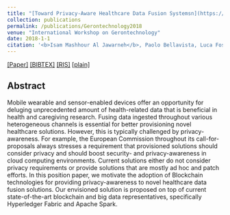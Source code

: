 ```yaml
---
title: "[Toward Privacy-Aware Healthcare Data Fusion Systemsn](https://link.springer.com/chapter/10.1007/978-3-030-16028-9_3)"
collection: publications
permalink: /publications/Gerontechnology2018
venue: "International Workshop on Gerontechnology"
date: 2018-1-1
citation: '<b>Isam Mashhour Al Jawarneh</b>, Paolo Bellavista, Luca Foschini, Rebecca Montanari, Javier Berrocal, Juan M Murillo'
---
```

[[Paper]](https://dspace.uevora.pt/rdpc/bitstream/10174/25663/1/LIVRO-2019_Book_Gerontechnology.pdf#page=38) [[BIBTEX]](http://IsamAljawarneh.github.io/files/bib/Gerontechnology2018.bib) [[RIS]](http://IsamAljawarneh.github.io/files/ris/Gerontechnology2018.ris) [[plain]](http://IsamAljawarneh.github.io/files/txt/Gerontechnology2018.txt) 



## Abstract
Mobile wearable and sensor-enabled devices offer an opportunity for deluging unprecedented amount of health-related data that is beneficial in health and caregiving research. Fusing data ingested throughout various heterogeneous channels is essential for better provisioning novel healthcare solutions. However, this is typically challenged by privacy-awareness. For example, the European Commission throughout its call-for-proposals always stresses a requirement that provisioned solutions should consider privacy and should boost security- and privacy-awareness in cloud computing environments. Current solutions either do not consider privacy requirements or provide solutions that are mostly ad hoc and patch efforts. In this position paper, we motivate the adoption of Blockchain technologies for providing privacy-awareness to novel healthcare data fusion solutions. Our envisioned solution is proposed on top of current state-of-the-art blockchain and big data representatives, specifically Hyperledger Fabric and Apache Spark.
